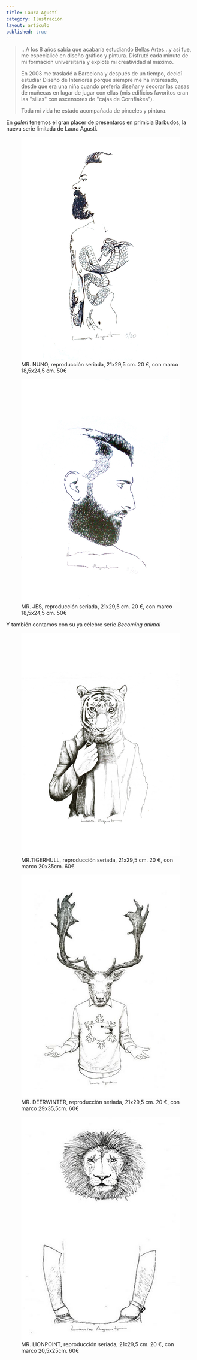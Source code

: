 ```yaml
---
title: Laura Agustí
category: Ilustración
layout: articulo
published: true
---
```


> ...A los 8 años sabía que acabaría estudiando Bellas Artes...y así fue, 
> me especialicé en diseño gráfico y pintura. Disfruté cada minuto de 
> mi formación universitaria y exploté mi creatividad al máximo. 
>
> En 2003 me trasladé a Barcelona y después de un tiempo, decidí 
> estudiar Diseño de Interiores porque siempre me ha interesado, desde 
> que era una niña cuando prefería diseñar y decorar las casas de 
> muñecas en lugar de jugar con ellas (mis edificios favoritos eran las 
> "sillas" con ascensores de "cajas de Cornflakes"). 
>
> Toda mi vida he estado acompañada de pinceles y pintura. 

En _galeri_ tenemos el gran placer de presentaros en primicia Barbudos, la 
nueva serie limitada de Laura Agustí.

<div class="figure-group">
<figure>
	<a href="/images/Laura-Agusti/mr.nuno.jpg"><img src="/images/Laura-Agusti/mr.nuno.jpg"></a>
	<figcaption>
	    MR. NUNO, reproducción seriada, 21x29,5 cm. 20 €, con marco 18,5x24,5 cm. 
        50€
	</figcaption>
</figure>

<figure>
	<a href="/images/Laura-Agusti/mr.jes.jpg"><img src="/images/Laura-Agusti/mr.jes.jpg"></a>
	<figcaption>
	    MR. JES, reproducción seriada, 21x29,5 cm. 20 €, con marco 18,5x24,5 cm. 
        50€
	</figcaption>
</figure>
</div>

Y también contamos con su ya célebre serie _Becoming animal_ 

<div class="figure-group">
<figure>
	<a href="/images/Laura-Agusti/mr.tigerhull.jpg"><img src="/images/Laura-Agusti/mr.tigerhull.jpg"></a>
	<figcaption>
	    MR.TIGERHULL, reproducción seriada, 21x29,5 cm. 20 €, con marco
        20x35cm. 60€
	</figcaption>
</figure>

<figure>
	<a href="/images/Laura-Agusti/mr.deerwinter.jpg"><img src="/images/Laura-Agusti/mr.deerwinter.jpg"></a>
	<figcaption>
	    MR. DEERWINTER, reproducción seriada, 21x29,5 cm. 20 €, con marco
        29x35,5cm. 60€
	</figcaption>
</figure>

<figure>
	<a href="/images/Laura-Agusti/mr.lionpoint.jpg"><img src="/images/Laura-Agusti/mr.lionpoint.jpg"></a>
	<figcaption>
	    MR. LIONPOINT, reproducción seriada, 21x29,5 cm. 20 €, con marco
        20,5x25cm. 60€
	</figcaption>
</figure>
</div>